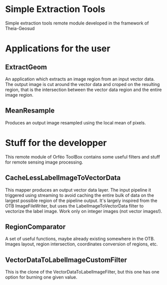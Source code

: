 # Simple Extraction Tools
Simple extraction tools remote module developed in the framework of Theia-Geosud

# Applications for the user

## ExtractGeom
An application which extracts an image region from an input vector data. The output image is cut around the vector data and croped on the resulting region, that is the intersection between the vector data region and the entire image region.

## MeanResample
Produces an output image resampled using the local mean of pixels.

# Stuff for the developper
This remote module of Orféo ToolBox contains some useful filters and stuff for remote sensing image processing. 

## CacheLessLabelImageToVectorData
This mapper produces an output vector data layer. The input pipeline it triggered using streaming to avoid caching the entire bulk of data on the largest possible region of the pipeline output. It's largely inspired from the OTB ImageFileWriter, but uses the LabelImageToVectorData filter to vectorize the label image. Work only on integer images (not vector images!).

## RegionComparator
A set of useful functions, maybe already existing somewhere in the OTB. Images layout, region intersection, coordinates conversion of regions, etc.

## VectorDataToLabelImageCustomFilter
This is the clone of the VectorDataToLabelImageFilter, but this one has one option for burning one given value.
